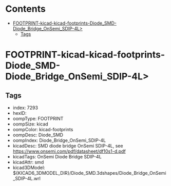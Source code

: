 



Contents
========

* [FOOTPRINT-kicad-kicad-footprints-Diode_SMD-Diode_Bridge_OnSemi_SDIP-4L>](#footprint-kicad-kicad-footprints-diode_smd-diode_bridge_onsemi_sdip-4l)
	* [Tags](#tags)

# FOOTPRINT-kicad-kicad-footprints-Diode_SMD-Diode_Bridge_OnSemi_SDIP-4L>

## Tags

- index: 7293
- hexID: 
- oompType: FOOTPRINT
- oompSize: kicad
- oompColor: kicad-footprints
- oompDesc: Diode_SMD
- oompIndex: Diode_Bridge_OnSemi_SDIP-4L
- kicadDesc: SMD diode bridge OnSemi SDIP-4L, see https://www.onsemi.com/pdf/datasheet/df10s1-d.pdf
- kicadTags: OnSemi Diode Bridge SDIP-4L
- kicadAttr: smd
- kicad3DModel: ${KICAD6_3DMODEL_DIR}/Diode_SMD.3dshapes/Diode_Bridge_OnSemi_SDIP-4L.wrl
